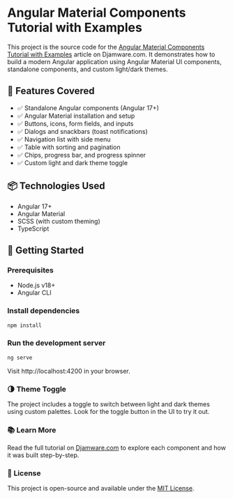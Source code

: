# Angular Material Components Tutorial with Examples

This project is the source code for the [Angular Material Components Tutorial with Examples](https://www.djamware.com/) article on Djamware.com. It demonstrates how to build a modern Angular application using Angular Material UI components, standalone components, and custom light/dark themes.

## 🔧 Features Covered

- ✅ Standalone Angular components (Angular 17+)
- ✅ Angular Material installation and setup
- ✅ Buttons, icons, form fields, and inputs
- ✅ Dialogs and snackbars (toast notifications)
- ✅ Navigation list with side menu
- ✅ Table with sorting and pagination
- ✅ Chips, progress bar, and progress spinner
- ✅ Custom light and dark theme toggle

## 📦 Technologies Used

- Angular 17+
- Angular Material
- SCSS (with custom theming)
- TypeScript

## 🚀 Getting Started

### Prerequisites

- Node.js v18+
- Angular CLI

### Install dependencies

```bash
npm install
```

### Run the development server

```bash
ng serve
```

Visit http://localhost:4200 in your browser.

### 🌗 Theme Toggle

The project includes a toggle to switch between light and dark themes using custom palettes. Look for the toggle button in the UI to try it out.

### 📚 Learn More

Read the full tutorial on [Djamware.com](https://www.djamware.com/post/68343e7274b58b69848359cd/angular-material-components-tutorial-with-examples) to explore each component and how it was built step-by-step.

### 📝 License

This project is open-source and available under the [MIT License](LICENSE).
